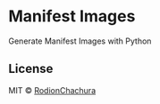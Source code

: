 # Manifest Images
Generate Manifest Images with Python

## License

MIT © [RodionChachura](https://geekrodion.com)

